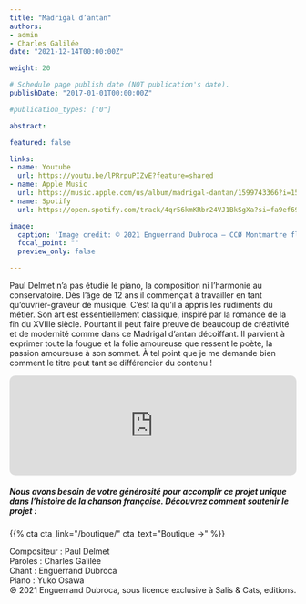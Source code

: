 ```yaml
---
title: "Madrigal d’antan"
authors:
- admin
- Charles Galilée
date: "2021-12-14T00:00:00Z"

weight: 20

# Schedule page publish date (NOT publication's date).
publishDate: "2017-01-01T00:00:00Z"

#publication_types: ["0"]

abstract: 

featured: false

links:
- name: Youtube
  url: https://youtu.be/lPRrpuPIZvE?feature=shared
- name: Apple Music
  url: https://music.apple.com/us/album/madrigal-dantan/1599743366?i=1599743372
- name: Spotify
  url: https://open.spotify.com/track/4qr56kmKRbr24VJ1BkSgXa?si=fa9ef693e1d94471

image:
  caption: 'Image credit: © 2021 Enguerrand Dubroca – CCØ Montmartre floréal rue Cortot, par Jules Séeberger – Paris Collections / Musée Carnavalet'
  focal_point: ""
  preview_only: false

---
```


Paul Delmet n’a pas étudié le piano, la composition ni l’harmonie au conservatoire. Dès l’âge de 12 ans il commençait à travailler en tant qu’ouvrier-graveur de musique. C’est là qu’il a appris les rudiments du métier. Son art est essentiellement classique, inspiré par la romance de la fin du XVIIIe siècle. Pourtant il peut faire preuve de beaucoup de créativité et de modernité comme dans ce Madrigal d’antan décoiffant. Il parvient à exprimer toute la fougue et la folie amoureuse que ressent le poète, la passion amoureuse à son sommet. À tel point que je me demande bien comment le titre peut tant se différencier du contenu !


<iframe allow="autoplay *; encrypted-media *; fullscreen *; clipboard-write" frameborder="0" height="175" style="width:100%;max-width:720px;overflow:hidden;border-radius:10px;" sandbox="allow-forms allow-popups allow-same-origin allow-scripts allow-storage-access-by-user-activation allow-top-navigation-by-user-activation" src="https://embed.music.apple.com/us/album/madrigal-dantan/1599743366?i=1599743372"></iframe>

##### Nous avons besoin de votre générosité pour accomplir ce projet unique dans l’histoire de la chanson française. Découvrez comment soutenir le projet :
{{% cta cta_link="/boutique/" cta_text="Boutique →" %}}

<p>Compositeur : Paul Delmet <br>
Paroles : Charles Galilée<br>
Chant : Enguerrand Dubroca<br>
Piano : Yuko Osawa<br>
℗ 2021 Enguerrand Dubroca, sous licence exclusive à Salis & Cats, editions.</p>


